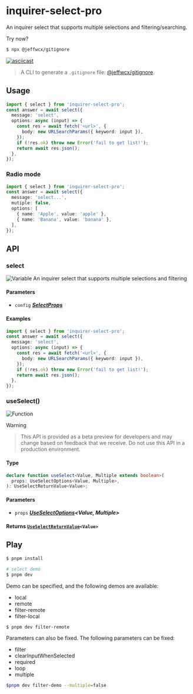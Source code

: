 # inquirer-select-pro

An inquirer select that supports multiple selections and filtering/searching.

Try now?

```bash
$ npx @jeffwcx/gitignore
```

[![asciicast](https://asciinema.org/a/658334.svg)](https://asciinema.org/a/658334)

> A CLI to generate a `.gitignore` file: [@jeffwcx/gitignore](https://github.com/jeffwcx/jeffwcx-config/blob/main/packages/gitignore).

## Usage

```ts
import { select } from 'inquirer-select-pro';
const answer = await select({
  message: 'select',
  options: async (input) => {
    const res = await fetch('<url>', {
      body: new URLSearchParams({ keyword: input }),
    });
    if (!res.ok) throw new Error('fail to get list!');
    return await res.json();
  },
});
```

### Radio mode

```ts
import { select } from 'inquirer-select-pro';
const answer = await select({
  message: 'select...',
  mutiple: false,
  options: [
    { name: 'Apple', value: 'apple' },
    { name: 'Banana', value: 'banana' },
  ],
});
```

## API

### select

<img style="display: inline-block; vertical-align: top;" alt="Variable" src="https://img.shields.io/badge/Variable-666eff?style=flat"> An inquirer select that supports multiple selections and filtering

#### Parameters

- `config` [**_SelectProps_**](./src/types.ts#L168)

#### Examples

```ts
import { select } from 'inquirer-select-pro';
const answer = await select({
  message: 'select',
  options: async (input) => {
    const res = await fetch('<url>', {
      body: new URLSearchParams({ keyword: input }),
    });
    if (!res.ok) throw new Error('fail to get list!');
    return await res.json();
  },
});
```

### useSelect()

<img style="display: inline-block; vertical-align: top;" alt="Function" src="https://img.shields.io/badge/Function-666eff?style=flat">

> [!WARNING]

> This API is provided as a beta preview for developers and may change based on feedback that we receive. Do not use this API in a production environment.

#### Type

```typescript
declare function useSelect<Value, Multiple extends boolean>(
  props: UseSelectOptions<Value, Multiple>,
): UseSelectReturnValue<Value>;
```

#### Parameters

- `props` [**_UseSelectOptions_**](./src/types.ts#L56)<!-- -->**_\<Value, Multiple>_**

#### Returns [`UseSelectReturnValue`](./src/types.ts#L145)`<Value>`

## Play

```bash
$ pnpm install

# select demo
$ pnpm dev
```

Demo can be specified, and the following demos are available:

- local
- remote
- filter-remote
- filter-local

```bash
$ pnpm dev filter-remote
```

Parameters can also be fixed. The following parameters can be fixed:

- filter
- clearInputWhenSelected
- required
- loop
- multiple

```bash
$pnpm dev filter-demo --multiple=false
```
